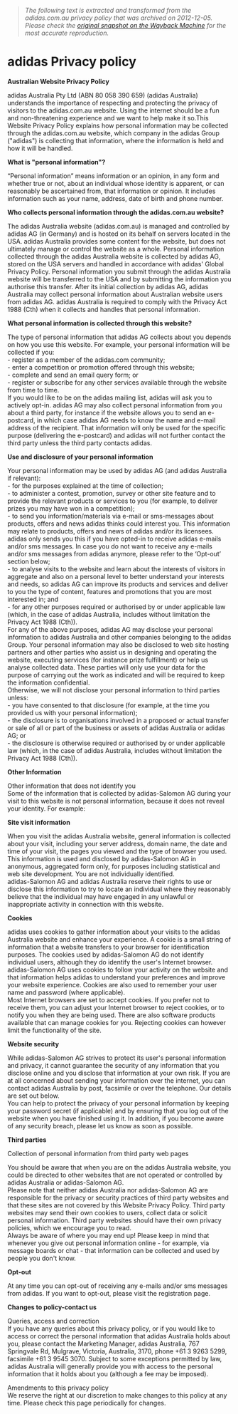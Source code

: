 > *The following text is extracted and transformed from the adidas.com.au privacy policy that was archived on 2012-12-05. Please check the [original snapshot on the Wayback Machine](https://web.archive.org/web/20121205221434id_/http%3A//www.adidas.com.au/pages/legal/privacy-policy) for the most accurate reproduction.*

# adidas Privacy policy

**Australian Website Privacy Policy**

adidas Australia Pty Ltd (ABN 80 058 390 659) (adidas Australia) understands the importance of respecting and protecting the privacy of visitors to the adidas.com.au website. Using the internet should be a fun and non-threatening experience and we want to help make it so.This Website Privacy Policy explains how personal information may be collected through the adidas.com.au website, which company in the adidas Group ("adidas") is collecting that information, where the information is held and how it will be handled. 

**What is "personal information"?**

“Personal information” means information or an opinion, in any form and whether true or not, about an individual whose identity is apparent, or can reasonably be ascertained from, that information or opinion. It includes information such as your name, address, date of birth and phone number.

**Who collects personal information through the adidas.com.au website?**

The adidas Australia website (adidas.com.au) is managed and controlled by adidas AG (in Germany) and is hosted on its behalf on servers located in the USA. adidas Australia provides some content for the website, but does not ultimately manage or control the website as a whole. Personal information collected through the adidas Australia website is collected by adidas AG, stored on the USA servers and handled in accordance with adidas' Global Privacy Policy. Personal information you submit through the adidas Australia website will be transferred to the USA and by submitting the information you authorise this transfer. After its initial collection by adidas AG, adidas Australia may collect personal information about Australian website users from adidas AG. adidas Australia is required to comply with the Privacy Act 1988 (Cth) when it collects and handles that personal information.

**What personal information is collected through this website?**

The type of personal information that adidas AG collects about you depends on how you use this website. For example, your personal information will be collected if you:   
\- register as a member of the adidas.com community;   
\- enter a competition or promotion offered through this website;   
\- complete and send an email query form; or   
\- register or subscribe for any other services available through the website from time to time.   
If you would like to be on the adidas mailing list, adidas will ask you to actively opt-in. adidas AG may also collect personal information from you about a third party, for instance if the website allows you to send an e-postcard, in which case adidas AG needs to know the name and e-mail address of the recipient. That information will only be used for the specific purpose (delivering the e-postcard) and adidas will not further contact the third party unless the third party contacts adidas. 

**Use and disclosure of your personal information**

Your personal information may be used by adidas AG (and adidas Australia if relevant):   
\- for the purposes explained at the time of collection;    
\- to administer a contest, promotion, survey or other site feature and to provide the relevant products or services to you (for example, to deliver prizes you may have won in a competition);    
\- to send you information/materials via e-mail or sms-messages about products, offers and news adidas thinks could interest you. This information may relate to products, offers and news of adidas and/or its licensees. adidas only sends you this if you have opted-in to receive adidas e-mails and/or sms messages. In case you do not want to receive any e-mails and/or sms messages from adidas anymore, please refer to the ‘Opt-out’ section below;   
\- to analyse visits to the website and learn about the interests of visitors in aggregate and also on a personal level to better understand your interests and needs, so adidas AG can improve its products and services and deliver to you the type of content, features and promotions that you are most interested in; and   
\- for any other purposes required or authorised by or under applicable law (which, in the case of adidas Australia, includes without limitation the Privacy Act 1988 (Cth)).   
For any of the above purposes, adidas AG may disclose your personal information to adidas Australia and other companies belonging to the adidas Group. Your personal information may also be disclosed to web site hosting partners and other parties who assist us in designing and operating the website, executing services (for instance prize fulfillment) or help us analyse collected data. These parties will only use your data for the purpose of carrying out the work as indicated and will be required to keep the information confidential.   
Otherwise, we will not disclose your personal information to third parties unless:   
\- you have consented to that disclosure (for example, at the time you provided us with your personal information);   
\- the disclosure is to organisations involved in a proposed or actual transfer or sale of all or part of the business or assets of adidas Australia or adidas AG; or   
\- the disclosure is otherwise required or authorised by or under applicable law (which, in the case of adidas Australia, includes without limitation the Privacy Act 1988 (Cth)). 

**Other Information**

Other information that does not identify you   
Some of the information that is collected by adidas-Salomon AG during your visit to this website is not personal information, because it does not reveal your identity. For example: 

**Site visit information**

When you visit the adidas Australia website, general information is collected about your visit, including your server address, domain name, the date and time of your visit, the pages you viewed and the type of browser you used. This information is used and disclosed by adidas-Salomon AG in anonymous, aggregated form only, for purposes including statistical and web site development. You are not individually identified.    
adidas-Salomon AG and adidas Australia reserve their rights to use or disclose this information to try to locate an individual where they reasonably believe that the individual may have engaged in any unlawful or inappropriate activity in connection with this website. 

**Cookies**

adidas uses cookies to gather information about your visits to the adidas Australia website and enhance your experience. A cookie is a small string of information that a website transfers to your browser for identification purposes. The cookies used by adidas-Salomon AG do not identify individual users, although they do identify the user's Internet browser.   
adidas-Salomon AG uses cookies to follow your activity on the website and that information helps adidas to understand your preferences and improve your website experience. Cookies are also used to remember your user name and password (where applicable).    
Most Internet browsers are set to accept cookies. If you prefer not to receive them, you can adjust your Internet browser to reject cookies, or to notify you when they are being used. There are also software products available that can manage cookies for you. Rejecting cookies can however limit the functionality of the site. 

**Website security**

While adidas-Salomon AG strives to protect its user's personal information and privacy, it cannot guarantee the security of any information that you disclose online and you disclose that information at your own risk. If you are at all concerned about sending your information over the internet, you can contact adidas Australia by post, facsimile or over the telephone. Our details are set out below.   
You can help to protect the privacy of your personal information by keeping your password secret (if applicable) and by ensuring that you log out of the website when you have finished using it. In addition, if you become aware of any security breach, please let us know as soon as possible. 

**Third parties**

Collection of personal information from third party web pages

You should be aware that when you are on the adidas Australia website, you could be directed to other websites that are not operated or controlled by adidas Australia or adidas-Salomon AG.    
Please note that neither adidas Australia nor adidas-Salomon AG are responsible for the privacy or security practices of third party websites and that these sites are not covered by this Website Privacy Policy. Third party websites may send their own cookies to users, collect data or solicit personal information. Third party websites should have their own privacy policies, which we encourage you to read.    
Always be aware of where you may end up! Please keep in mind that whenever you give out personal information online - for example, via message boards or chat - that information can be collected and used by people you don't know. 

**Opt-out**

At any time you can opt-out of receiving any e-mails and/or sms messages from adidas. If you want to opt-out, please visit the registration page.

**Changes to policy-contact us**

Queries, access and correction   
If you have any queries about this privacy policy, or if you would like to access or correct the personal information that adidas Australia holds about you, please contact the Marketing Manager, adidas Australia, 767 Springvale Rd, Mulgrave, Victoria, Australia, 3170, phone +61 3 9263 5299, facsimile +61 3 9545 3070. Subject to some exceptions permitted by law, adidas Australia will generally provide you with access to the personal information that it holds about you (although a fee may be imposed). 

Amendments to this privacy policy   
We reserve the right at our discretion to make changes to this policy at any time. Please check this page periodically for changes. 
